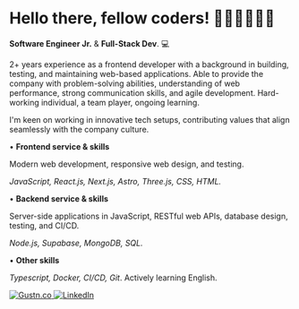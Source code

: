 <h1> Hello there, fellow coders! 👩🏼‍💻👨🏻‍💻</h1> <!-- <img src="src/one-ring.png"> -->

**Software Engineer Jr.** & **Full-Stack Dev**. 💻

2+ years experience as a frontend developer with a background in building, testing, and maintaining web-based applications. Able to provide the company with problem-solving abilities, understanding of web performance, strong communication skills, and agile development. Hard-working individual, a team player, ongoing learning.

I'm keen on working in innovative tech setups, contributing values that align seamlessly with the company culture.

• **Frontend service & skills**

Modern web development, responsive web design, and testing.

_JavaScript, React.js, Next.js, Astro, Three.js, CSS, HTML._


• **Backend service & skills**

Server-side applications in JavaScript, RESTful web APIs, database design, testing, and CI/CD.

_Node.js, Supabase, MongoDB, SQL._


• **Other skills**

_Typescript, Docker, CI/CD, Git_. Actively learning English.

<a href="https://gustn.co" target="_blank">
  <img alt="Gustn.co" src="https://img.shields.io/badge/cv-gustn.co-blue">
</a>
<a href="https://www.linkedin.com/in/agustinlzn" target="_blank"><img src="https://img.shields.io/badge/LinkedIn-%230077B5.svg?&style=flat-square&logo=linkedin&logoColor=white" alt="LinkedIn"></a>
